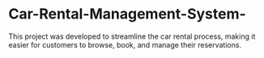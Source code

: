 # Car-Rental-Management-System-
This project was developed to streamline the car rental process, making it easier for customers to browse, book, and manage their reservations.
